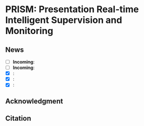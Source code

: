 # PRISM: Presentation Real-time Intelligent Supervision and Monitoring
## News
- [ ] **Incoming**: 
- [ ] **Incoming**: 
- [x] : 
- [x] :
- [x] :

## Acknowledgment

## Citation
